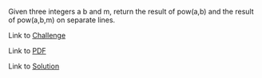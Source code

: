 Given three integers a b and m, return the result of pow(a,b) and the result of pow(a,b,m) on separate lines.

Link to [Challenge](https://www.hackerrank.com/challenges/python-power-mod-power/problem)

Link to [PDF](mod-power.pdf)

Link to [Solution](./power.py)
